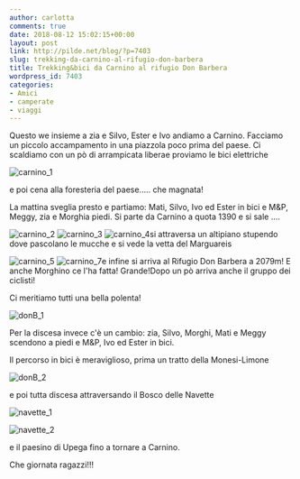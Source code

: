 ```yaml
---
author: carlotta
comments: true
date: 2018-08-12 15:02:15+00:00
layout: post
link: http://pilde.net/blog/?p=7403
slug: trekking-da-carnino-al-rifugio-don-barbera
title: Trekking&bici da Carnino al rifugio Don Barbera
wordpress_id: 7403
categories:
- Amici
- camperate
- viaggi
---
```


Questo we insieme a zia e Silvo, Ester e Ivo andiamo a Carnino. Facciamo un piccolo accampamento in una piazzola poco prima del paese. Ci scaldiamo con un pò di arrampicata liberae proviamo le bici elettriche

![carnino_1](http://pilde.net/blog/wp-content/uploads/2018/09/carnino_1.jpg)

e poi cena alla foresteria del paese..... che magnata!

La mattina sveglia presto e partiamo: Mati, Silvo, Ivo ed Ester in bici e M&P, Meggy, zia e Morghia piedi. Si parte da Carnino a quota 1390 e si sale ....

![carnino_2](http://pilde.net/blog/wp-content/uploads/2018/09/carnino_2.jpg) ![carnino_3](http://pilde.net/blog/wp-content/uploads/2018/09/carnino_3.jpg) ![carnino_4](http://pilde.net/blog/wp-content/uploads/2018/09/carnino_4.jpg)si attraversa un altipiano stupendo dove pascolano le mucche e si vede la vetta del Marguareis

![carnino_5](http://pilde.net/blog/wp-content/uploads/2018/09/carnino_5.jpg) ![carnino_7](http://pilde.net/blog/wp-content/uploads/2018/09/carnino_7.jpg)e infine si arriva al Rifugio Don Barbera a 2079m! E anche Morghino ce l'ha fatta! Grande!Dopo un pò arriva anche il gruppo dei ciclisti!

Ci meritiamo tutti una bella polenta!

![donB_1](http://pilde.net/blog/wp-content/uploads/2018/09/donB_1.jpg)

Per la discesa invece c'è un cambio: zia, Silvo, Morghi, Mati e Meggy scendono a piedi e M&P, Ivo ed Ester in bici.

Il percorso in bici è meraviglioso, prima un tratto della Monesi-Limone

![donB_2](http://pilde.net/blog/wp-content/uploads/2018/09/donB_2.jpg)

e poi tutta discesa attraversando il Bosco delle Navette

![navette_1](http://pilde.net/blog/wp-content/uploads/2018/09/navette_1.jpg)

![navette_2](http://pilde.net/blog/wp-content/uploads/2018/09/navette_2.jpg)

e il paesino di Upega fino a tornare a Carnino.

Che giornata ragazzi!!!
